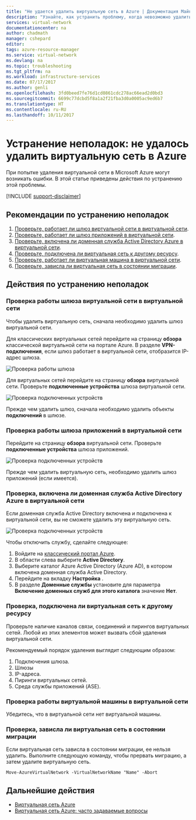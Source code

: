 ```yaml
---
title: "Не удается удалить виртуальную сеть в Azure | Документация Майкрософт"
description: "Узнайте, как устранить проблему, когда невозможно удалить виртуальную сеть в Azure."
services: virtual-network
documentationcenter: na
author: chadmath
manager: cshepard
editor: 
tags: azure-resource-manager
ms.service: virtual-network
ms.devlang: na
ms.topic: troubleshooting
ms.tgt_pltfrm: na
ms.workload: infrastructure-services
ms.date: 07/17/2017
ms.author: genli
ms.openlocfilehash: 3fd0beed7fe76d1cd0861cdc278ac66ead2d0bd3
ms.sourcegitcommit: 6699c77dcbd5f8a1a2f21fba3d0a0005ac9ed6b7
ms.translationtype: HT
ms.contentlocale: ru-RU
ms.lasthandoff: 10/11/2017
---
```

# <a name="troubleshooting-failed-to-delete-a-virtual-network-in-azure"></a>Устранение неполадок: не удалось удалить виртуальную сеть в Azure

При попытке удаления виртуальной сети в Microsoft Azure могут возникать ошибки. В этой статье приведены действия по устранению этой проблемы. 

[!INCLUDE [support-disclaimer](../../includes/support-disclaimer.md)]

## <a name="troubleshooting-guidance"></a>Рекомендации по устранению неполадок 

1. [Проверьте, работает ли шлюз виртуальной сети в виртуальной сети](#check-whether-a-virtual-network-gateway-is-running-in-the-virtual-network).
2. [Проверьте, работает ли шлюз приложений в виртуальной сети](#check-whether-an-application-gateway-is-running-in-the-virtual-network).
3. [Проверьте, включена ли доменная служба Active Directory Azure в виртуальной сети](#check-whether-azure-active-directory-domain-service-is-enabled-in-the-virtual-network).
4. [Проверьте, подключена ли виртуальная сеть к другому ресурсу](#check-whether-the-virtual-network-is-connected-to-other-resource).
5. [Проверьте, работает ли виртуальная машина в виртуальной сети](#check-whether-a-virtual-machine-is-still-running-in-the-virtual-network).
6. [Проверьте, зависла ли виртуальная сеть в состоянии миграции](#check-whether-the-virtual-network-is-stuck-in-migration).

## <a name="troubleshooting-steps"></a>Действия по устранению неполадок

### <a name="check-whether-a-virtual-network-gateway-is-running-in-the-virtual-network"></a>Проверка работы шлюза виртуальной сети в виртуальной сети

Чтобы удалить виртуальную сеть, сначала необходимо удалить шлюз виртуальной сети.

Для классических виртуальных сетей перейдите на страницу **обзора** классической виртуальной сети на портале Azure. В разделе **VPN-подключения**, если шлюз работает в виртуальной сети, отобразится IP-адрес шлюза. 

![Проверка работы шлюза](media/virtual-network-troubleshoot-cannot-delete-vnet/classic-gateway.png)

Для виртуальных сетей перейдите на страницу **обзора** виртуальной сети. Проверьте **подключенные устройства** шлюза виртуальной сети.

![Проверка подключенных устройств](media/virtual-network-troubleshoot-cannot-delete-vnet/vnet-gateway.png)

Прежде чем удалить шлюз, сначала необходимо удалить объекты **подключений** в шлюзе. 

### <a name="check-whether-an-application-gateway-is-running-in-the-virtual-network"></a>Проверка работы шлюза приложений в виртуальной сети

Перейдите на страницу **обзора** виртуальной сети. Проверьте **подключенные устройства** шлюза приложений.

![Проверка подключенных устройств](media/virtual-network-troubleshoot-cannot-delete-vnet/app-gateway.png)

Прежде чем удалить виртуальную сеть, необходимо удалить шлюз приложений (если имеется).

### <a name="check-whether-azure-active-directory-domain-service-is-enabled-in-the-virtual-network"></a>Проверка, включена ли доменная служба Active Directory Azure в виртуальной сети

Если доменная служба Active Directory включена и подключена к виртуальной сети, вы не сможете удалить эту виртуальную сеть. 

![Проверка подключенных устройств](media/virtual-network-troubleshoot-cannot-delete-vnet/enable-domain-services.png)

Чтобы отключить службу, сделайте следующее:

1. Войдите на [классический портал Azure](https://manage.windowsazure.com).
2. В области слева выберите **Active Directory**.
3. Выберите каталог Azure Active Directory (Azure AD), в котором включена доменная служба Active Directory.
4. Перейдите на вкладку **Настройка** .
5. В разделе **Доменные службы** установите для параметра **Включение доменных служб для этого каталога** значение **Нет**.  

### <a name="check-whether-the-virtual-network-is-connected-to-other-resource"></a>Проверка, подключена ли виртуальная сеть к другому ресурсу

Проверьте наличие каналов связи, соединений и пирингов виртуальных сетей. Любой из этих элементов может вызвать сбой удаления виртуальной сети. 

Рекомендуемый порядок удаления выглядит следующим образом:

1. Подключения шлюза.
2. Шлюзы
3. IP-адреса.
4. Пиринги виртуальных сетей.
5. Среда службы приложений (ASE).

### <a name="check-whether-a-virtual-machine-is-still-running-in-the-virtual-network"></a>Проверка работы виртуальной машины в виртуальной сети

Убедитесь, что в виртуальной сети нет виртуальной машины.

### <a name="check-whether-the-virtual-network-is-stuck-in-migration"></a>Проверка, зависла ли виртуальная сеть в состоянии миграции

Если виртуальная сеть зависла в состоянии миграции, ее нельзя удалить. Выполните следующую команду, чтобы прервать миграцию, а затем удалите виртуальную сеть.

    Move-AzureVirtualNetwork -VirtualNetworkName "Name" -Abort

## <a name="next-steps"></a>Дальнейшие действия

- [Виртуальная сеть Azure](virtual-networks-overview.md)
- [Виртуальная сеть Azure: часто задаваемые вопросы](virtual-networks-faq.md)